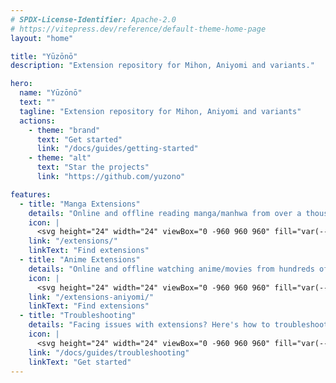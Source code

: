 ```yaml
---
# SPDX-License-Identifier: Apache-2.0
# https://vitepress.dev/reference/default-theme-home-page
layout: "home"

title: "Yūzōnō"
description: "Extension repository for Mihon, Aniyomi and variants."

hero:
  name: "Yūzōnō"
  text: ""
  tagline: "Extension repository for Mihon, Aniyomi and variants"
  actions:
    - theme: "brand"
      text: "Get started"
      link: "/docs/guides/getting-started"
    - theme: "alt"
      text: "Star the projects"
      link: "https://github.com/yuzono"

features:
  - title: "Manga Extensions"
    details: "Online and offline reading manga/manhwa from over a thousand sources."
    icon: |
      <svg height="24" width="24" viewBox="0 -960 960 960" fill="var(--vp-c-green-2)" xmlns="http://www.w3.org/2000/svg"><path d="M352-120H200q-33 0-56.5-23.5T120-200v-152q48 0 84-30.5t36-77.5q0-47-36-77.5T120-568v-152q0-33 23.5-56.5T200-800h160q0-42 29-71t71-29q42 0 71 29t29 71h160q33 0 56.5 23.5T800-720v160q42 0 71 29t29 71q0 42-29 71t-71 29v160q0 33-23.5 56.5T720-120H568q0-50-31.5-85T460-240q-45 0-76.5 35T352-120Zm-152-80h85q24-66 77-93t98-27q45 0 98 27t77 93h85v-240h80q8 0 14-6t6-14q0-8-6-14t-14-6h-80v-240H480v-80q0-8-6-14t-14-6q-8 0-14 6t-6 14v80H200v88q54 20 87 67t33 105q0 57-33 104t-87 68v88Zm310-310Z"/></svg>
    link: "/extensions/"
    linkText: "Find extensions"
  - title: "Anime Extensions"
    details: "Online and offline watching anime/movies from hundreds of sources."
    icon: |
      <svg height="24" width="24" viewBox="0 -960 960 960" fill="var(--vp-c-green-2)" xmlns="http://www.w3.org/2000/svg"><path d="M352-120H200q-33 0-56.5-23.5T120-200v-152q48 0 84-30.5t36-77.5q0-47-36-77.5T120-568v-152q0-33 23.5-56.5T200-800h160q0-42 29-71t71-29q42 0 71 29t29 71h160q33 0 56.5 23.5T800-720v160q42 0 71 29t29 71q0 42-29 71t-71 29v160q0 33-23.5 56.5T720-120H568q0-50-31.5-85T460-240q-45 0-76.5 35T352-120Zm-152-80h85q24-66 77-93t98-27q45 0 98 27t77 93h85v-240h80q8 0 14-6t6-14q0-8-6-14t-14-6h-80v-240H480v-80q0-8-6-14t-14-6q-8 0-14 6t-6 14v80H200v88q54 20 87 67t33 105q0 57-33 104t-87 68v88Zm310-310Z"/></svg>
    link: "/extensions-aniyomi/"
    linkText: "Find extensions"
  - title: "Troubleshooting"
    details: "Facing issues with extensions? Here's how to troubleshoot."
    icon: |
      <svg height="24" width="24" viewBox="0 -960 960 960" fill="var(--vp-c-yellow-2)" xmlns="http://www.w3.org/2000/svg"><path d="M109-120q-11 0-20-5.5T75-140q-5-9-5.5-19.5T75-180l370-640q6-10 15.5-15t19.5-5q10 0 19.5 5t15.5 15l370 640q6 10 5.5 20.5T885-140q-5 9-14 14.5t-20 5.5H109Zm69-80h604L480-720 178-200Zm302-40q17 0 28.5-11.5T520-280q0-17-11.5-28.5T480-320q-17 0-28.5 11.5T440-280q0 17 11.5 28.5T480-240Zm0-120q17 0 28.5-11.5T520-400v-120q0-17-11.5-28.5T480-560q-17 0-28.5 11.5T440-520v120q0 17 11.5 28.5T480-360Zm0-100Z"/></svg>
    link: "/docs/guides/troubleshooting"
    linkText: "Get started"
---
```



